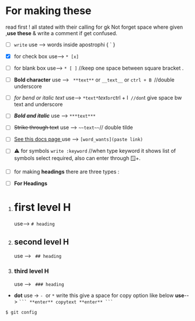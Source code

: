 
# For making these
read first ! all stated with their calling for gk Not forget space where given ,**use these** & write a comment if get confused. 
 
 * [ ]  `write` use --> words inside apostrophi { ` }
 * [x]  for check box use-->  `* [x]`
 * [ ]  for blank box use-->  `* [ ]` //keep one space between square bracket .
 * [ ] **Bold character** use --> ` **text**` or `__text__` or `ctrl + B `//double underscore
 * [ ]   _for bend or italic text_ use-->  `*text*`_text_` or `ctrl + I` //don`t give space bw text and underscore
 * [ ]   ***Bold and italic*** use --> `***text***`
 * [ ]   ~~Strike through text~~   use --> `~~text~~`// double tilde

 * [ ] [See this  docs page ](https://github.com/ru-cpu/github_file_symbols_code) use --> `[word_wants](paste link)`
 
 
 * [ ]  ⚠️ for symbols `write :keyword` //when type keyword it shows list of symbols select required,
      also can enter through 🪟+.
 * [ ] for making **headings** there are three types :

 * [ ] **For Headings**

1.  
   # first level H
   use--> `# heading `
2. ## second level H
   use --> ` ## heading`  
3. ### third level H
   use --> ` ### heading`
-  **dot** use  -> `- `or `*` write this give a space
for copy option like below **use**--> ` ``` **enter** copytext **enter** ``` `

```sh
$ git config 
```





